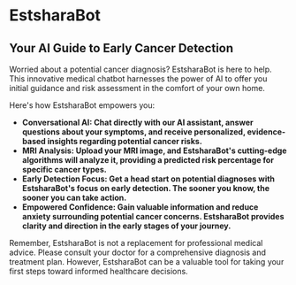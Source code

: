 # EstsharaBot
## Your AI Guide to Early Cancer Detection
Worried about a potential cancer diagnosis? EstsharaBot is here to help. This innovative medical chatbot harnesses the power of AI to offer you initial guidance and risk assessment in the comfort of your own home.

Here's how EstsharaBot empowers you:
- **Conversational AI: Chat directly with our AI assistant, answer questions about your symptoms, and receive personalized, evidence-based insights regarding potential cancer risks.**
- **MRI Analysis: Upload your MRI image, and EstsharaBot's cutting-edge algorithms will analyze it, providing a predicted risk percentage for specific cancer types.**
- **Early Detection Focus: Get a head start on potential diagnoses with EstsharaBot's focus on early detection. The sooner you know, the sooner you can take action.**
- **Empowered Confidence: Gain valuable information and reduce anxiety surrounding potential cancer concerns. EstsharaBot provides clarity and direction in the early stages of your journey.**


Remember, EstsharaBot is not a replacement for professional medical advice. Please consult your doctor for a comprehensive diagnosis and treatment plan. However, EstsharaBot can be a valuable tool for taking your first steps toward informed healthcare decisions.

